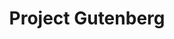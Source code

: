 ---
facebook: https://facebook.com/project.gutenberg
logohandle: gutenberg
sort: gutenberg
title: Project Gutenberg
twitter: https://x.com/gutenberg_org
website: http://www.gutenberg.org/
---